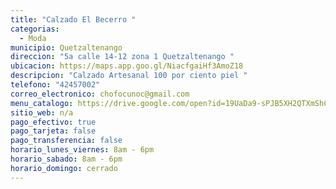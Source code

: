 ```yaml
---
title: "Calzado El Becerro "
categorias:
  - Moda
municipio: Quetzaltenango
direccion: "5a calle 14-12 zona 1 Quetzaltenango "
ubicacion: https://maps.app.goo.gl/NiacfgaiHf3AmoZ18
descripcion: "Calzado Artesanal 100 por ciento piel "
telefono: "42457002"
correo_electronico: chofocunoc@gmail.com
menu_catalogo: https://drive.google.com/open?id=19UaDa9-sPJB5XH2QTXmShCy2w-OYxxhA
sitio_web: n/a
pago_efectivo: true
pago_tarjeta: false
pago_transferencia: false
horario_lunes_viernes: 8am - 6pm
horario_sabado: 8am - 6pm
horario_domingo: cerrado
---
```


